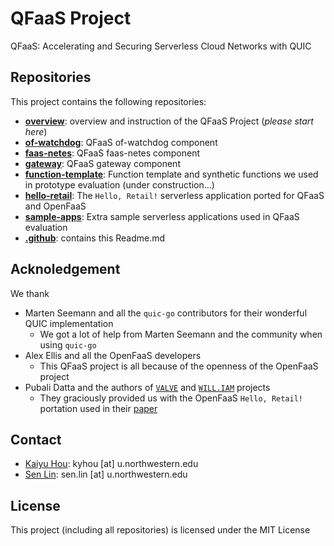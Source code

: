 # QFaaS Project

QFaaS: Accelerating and Securing Serverless Cloud Networks with QUIC

## Repositories

This project contains the following repositories:

 - [**overview**](https://github.com/qfaas-project/overview): overview and instruction of the QFaaS Project (*please start here*)
 - [**of-watchdog**](https://github.com/qfaas-project/of-watchdog): QFaaS of-watchdog component
 - [**faas-netes**](https://github.com/qfaas-project/faas-netes): QFaaS faas-netes component
 - [**gateway**](https://github.com/qfaas-project/gateway): QFaaS gateway component
 - [**function-template**](#): Function template and synthetic functions we used in prototype evaluation (under construction...)
 - [**hello-retail**](https://github.com/qfaas-project/hello-retail): The `Hello, Retail!` serverless application ported for QFaaS and OpenFaaS
 - [**sample-apps**](https://github.com/qfaas-project/sample-apps): Extra sample serverless applications used in QFaaS evaluation
 - [**.github**](https://github.com/qfaas-project/.github): contains this Readme.md
 
 ## Acknoledgement
 
 We thank
 
  - Marten Seemann and all the `quic-go` contributors for their wonderful QUIC implementation
    - We got a lot of help from Marten Seemann and the community when using `quic-go`
  - Alex Ellis and all the OpenFaaS developers
    - This QFaaS project is all because of the openness of the OpenFaaS project
  - Pubali Datta and the authors of [`VALVE`](https://pdatta2.web.illinois.edu/files/DattaWWW20.pdf) and [`WILL.IAM`](https://pdatta2.web.illinois.edu/publication/william/william.pdf) projects
    - They graciously provided us with the OpenFaaS `Hello, Retail!` portation used in their [paper](https://pdatta2.web.illinois.edu/publication/william/william.pdf)
 
 ## Contact
 
  - [Kaiyu Hou](https://kyhou.com/): kyhou [at] u.northwestern.edu
  - [Sen Lin](https://senlin.dev/): sen.lin [at] u.northwestern.edu
  
 ## License
 
 This project (including all repositories) is licensed under the MIT License
